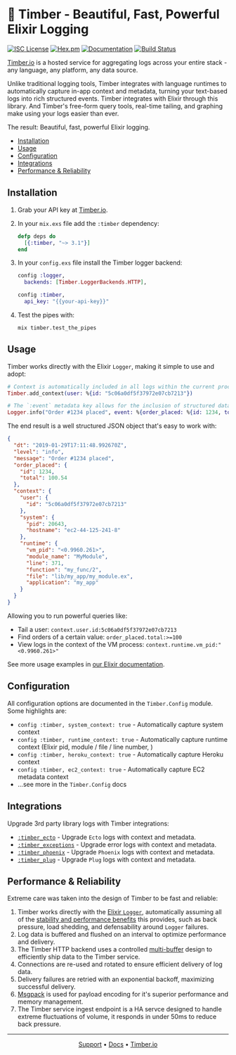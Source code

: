 # 🌲 Timber - Beautiful, Fast, Powerful Elixir Logging

[![ISC License](https://img.shields.io/badge/license-ISC-ff69b4.svg)](LICENSE.md)
[![Hex.pm](https://img.shields.io/hexpm/v/timber.svg?maxAge=18000=plastic)](https://hex.pm/packages/timber)
[![Documentation](https://img.shields.io/badge/hexdocs-latest-blue.svg)](https://hexdocs.pm/timber/index.html)
[![Build Status](https://travis-ci.org/timberio/timber-elixir.svg?branch=master)](https://travis-ci.org/timberio/timber-elixir)

[Timber.io][timber] is a hosted service for aggregating logs across your entire stack -
any language, any platform, any data source.

Unlike traditional logging tools, Timber integrates with language runtimes to automatically
capture in-app context and metadata, turning your text-based logs into rich structured events.
Timber integrates with Elixir through this library. And Timber's free-form query tools, real-time
tailing, and graphing make using your logs easier than ever.

The result: Beautiful, fast, powerful Elixir logging.

* [Installation](#installation)
* [Usage](#usage)
* [Configuration](#configuration)
* [Integrations](#integrations)
* [Performance & Reliability](#performance--reliability)

## Installation

1. Grab your API key at [Timber.io][signup].

2. In your `mix.exs` file add the `:timber` dependency:

    ```elixir
    defp deps do
      [{:timber, "~> 3.1"}]
    end
    ```

3. In your `config.exs` file install the Timber logger backend:

    ```elixir
    config :logger,
      backends: [Timber.LoggerBackends.HTTP],

    config :timber,
      api_key: "{{your-api-key}}"
    ```

4. Test the pipes with:

    ```shell
    mix timber.test_the_pipes
    ```

## Usage

Timber works directly with the Elixir `Logger`, making it simple to use and adopt:

  ```elixir
  # Context is automatically included in all logs within the current process
  Timber.add_context(user: %{id: "5c06a0df5f37972e07cb7213"})

  # The `:event` metadata key allows for the inclusion of structured data
  Logger.info("Order #1234 placed", event: %{order_placed: %{id: 1234, total: 100.54}})
  ```

The end result is a well structured JSON object that's easy to work with:

  ```json
  {
    "dt": "2019-01-29T17:11:48.992670Z",
    "level": "info",
    "message": "Order #1234 placed",
    "order_placed": {
      "id": 1234,
      "total": 100.54
    },
    "context": {
      "user": {
        "id": "5c06a0df5f37972e07cb7213"
      },
      "system": {
        "pid": 20643,
        "hostname": "ec2-44-125-241-8"
      },
      "runtime": {
        "vm_pid": "<0.9960.261>",
        "module_name": "MyModule",
        "line": 371,
        "function": "my_func/2",
        "file": "lib/my_app/my_module.ex",
        "application": "my_app"
      }
    }
  }
  ```

Allowing you to run powerful queries like:

* Tail a user: `context.user.id:5c06a0df5f37972e07cb7213`
* Find orders of a certain value: `order_placed.total:>=100`
* View logs in the context of the VM process: `context.runtime.vm_pid:"<0.9960.261>"`

See more usage examples in [our Elixir documentation][docs].

## Configuration

All configuration options are documented in the `Timber.Config` module. Some highlights are:

* `config :timber, system_context: true` - Automatically capture system context
* `config :timber, runtime_context: true` - Automatically capture runtime context (Elixir pid, module / file / line number, )
* `config :timber, heroku_context: true` - Automatically capture Heroku context
* `config :timber, ec2_context: true` - Automatically capture EC2 metadata context
* ...see more in the `Timber.Config` docs

## Integrations

Upgrade 3rd party library logs with Timber integrations:

* [`:timber_ecto`](https://github.com/timberio/timber-elixir-ecto) - Upgrade `Ecto` logs with context and metadata.
* [`:timber_exceptions`](https://github.com/timberio/timber-elixir-exceptions) - Upgrade error logs with context and metadata.
* [`:timber_phoenix`](https://github.com/timberio/timber-elixir-phoenix) - Upgrade `Phoenix` logs with context and metadata.
* [`:timber_plug`](https://github.com/timberio/timber-elixir-plug) - Upgrade `Plug` logs with context and metadata.

## Performance & Reliability

Extreme care was taken into the design of Timber to be fast and reliable:

1. Timber works directly with the [Elixir `Logger`][elixir_logger], automatically assuming all of
   the [stability and performance benefits][elixir_logger_runtime_configuration] this provides,
   such as back pressure, load shedding, and defensability around `Logger` failures.
2. Log data is buffered and flushed on an interval to optimize performance and delivery.
3. The Timber HTTP backend uses a controlled [multi-buffer][multi_buffer] design to efficiently
   ship data to the Timber service.
4. Connections are re-used and rotated to ensure efficient delivery of log data.
5. Delivery failures are retried with an exponential backoff, maximizing successful delivery.
6. [Msgpack][msgpack] is used for payload encoding for it's superior performance and memory
   management.
7. The Timber service ingest endpoint is a HA servce designed to handle extreme fluctuations of
   volume, it responds in under 50ms to reduce back pressure.

---

<p align="center">
<a href="mailto:support@timber.io">Support</a> &bull;
<a href="https://docs.timber.io/languages/elixir">Docs</a> &bull;
<a href="https://timber.io">Timber.io</a>
</p>

[docs]: https://docs.timber.io/languages/elixir
[elixir_logger]: https://hexdocs.pm/logger/master/Logger.html
[elixir_logger_runtime_configuration]: https://hexdocs.pm/logger/master/Logger.html#module-runtime-configuration
[msgpack]: https://msgpack.org/index.html
[multi_buffer]: https://en.wikipedia.org/wiki/Multiple_buffering
[signup]: https://app.timber.io
[timber]: https://timber.io
